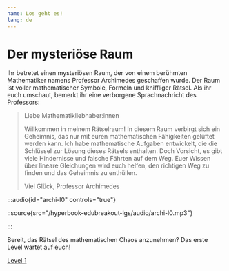 ```yaml
---
name: Los geht es!
lang: de
---
```


# Der mysteriöse Raum

Ihr betretet einen mysteriösen Raum, der von einem berühmten Mathematiker namens Professor Archimedes geschaffen wurde. Der Raum ist voller mathematischer Symbole, Formeln und kniffliger Rätsel. Als ihr euch umschaut, bemerkt ihr eine verborgene Sprachnachricht des Professors:

> Liebe Mathematikliebhaber:innen
>
> Willkommen in meinem Rätselraum! In diesem Raum verbirgt sich ein Geheimnis, das nur mit euren mathematischen Fähigkeiten gelüftet werden kann. Ich habe mathematische Aufgaben entwickelt, die die Schlüssel zur Lösung dieses Rätsels enthalten. Doch Vorsicht, es gibt viele Hindernisse und falsche Fährten auf dem Weg. Euer Wissen über lineare Gleichungen wird euch helfen, den richtigen Weg zu finden und das Geheimnis zu enthüllen.
>
> Viel Glück,
> Professor Archimedes

:::audio{id="archi-l0" controls="true"}

::source{src="/hyperbook-edubreakout-lgs/audio/archi-l0.mp3"}

:::

Bereit, das Rätsel des mathematischen Chaos anzunehmen? Das erste Level wartet auf euch!

[Level 1](/aasfkjsfkwrq-l1)